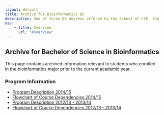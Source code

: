 ```yaml
---
layout: default
title: Archive for Bioinformatics BS
description: One of three BS degrees offered by the School of CSE, the BS in Bioinformatics is a 4-year degree that integrates knowledge from biology, chemistry and computer science.
nav:
    - title: Overview
      url: "#overview"
---
```


## Archive for Bachelor of Science in __Bioinformatics__

This page contains archived information relevant to students who enrolled
in the bioinformatics major prior to the current academic year.

### Program Information

- [Program Description 2014/15][description-14-15]
- [Flowchart of Course Dependencies 2014/15][flowchart-14-15]
- [Program Description 2012/13 - 2013/14][description-12-14]
- [Flowchart of Course Dependencies 2012/13 - 2013/14][flowchart-12-14]

[description_2012]: descriptions/bi_description_2012_2014.pdf
[flowchart]: flowcharts/bi_flowchart_2012_2014.pdf

[description-14-15]: http://bulletin.csusb.edu/colleges-schools-departments/natural-sciences/biology/bioinformatics-bs/
[flowchart-14-15]: flowcharts/bi_flowchart_2014_2015.pdf

[description-12-14]: descriptions/bi_description_2012_2014.pdf
[flowchart-12-14]: flowcharts/bi_flowchart_2012_2014.pdf


